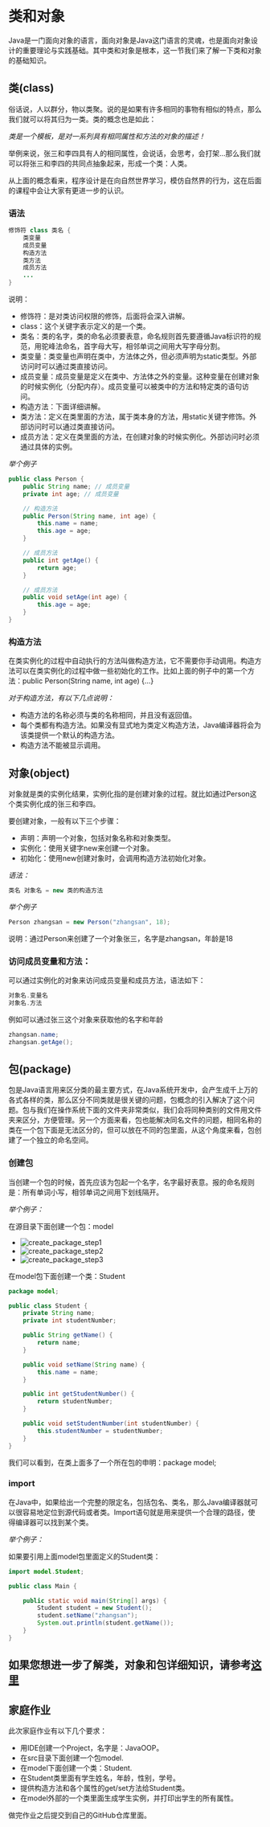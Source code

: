 # 类和对象

Java是一门面向对象的语言，面向对象是Java这门语言的灵魂，也是面向对象设计的重要理论与实践基础。其中类和对象是根本，这一节我们来了解一下类和对象的基础知识。

## 类(class)

俗话说，人以群分，物以类聚。说的是如果有许多相同的事物有相似的特点，那么我们就可以将其归为一类。类的概念也是如此：

*类是一个模板，是对一系列具有相同属性和方法的对象的描述！*

举例来说，张三和李四具有人的相同属性，会说话，会思考，会打架...那么我们就可以将张三和李四的共同点抽象起来，形成一个类：人类。

从上面的概念看来，程序设计是在向自然世界学习，模仿自然界的行为，这在后面的课程中会让大家有更进一步的认识。

### 语法

```java
修饰符 class 类名 {
    类变量
    成员变量
    构造方法
    类方法
    成员方法
    ...
}
```

说明：

* 修饰符：是对类访问权限的修饰，后面将会深入讲解。
* class：这个关键字表示定义的是一个类。
* 类名：类的名字，类的命名必须要表意，命名规则首先要遵循Java标识符的规范，用驼峰法命名，首字母大写，相邻单词之间用大写字母分割。
* 类变量：类变量也声明在类中，方法体之外，但必须声明为static类型。外部访问时可以通过类直接访问。
* 成员变量：成员变量是定义在类中、方法体之外的变量。这种变量在创建对象的时候实例化（分配内存）。成员变量可以被类中的方法和特定类的语句访问。
* 构造方法：下面详细讲解。
* 类方法：定义在类里面的方法，属于类本身的方法，用static关键字修饰。外部访问时可以通过类直接访问。
* 成员方法：定义在类里面的方法，在创建对象的时候实例化。外部访问时必须通过具体的实例。

*举个例子*

```java
public class Person {
    public String name; // 成员变量
    private int age; // 成员变量

    // 构造方法
    public Person(String name, int age) {
        this.name = name;
        this.age = age;
    }

    // 成员方法
    public int getAge() {
        return age;
    }

    // 成员方法
    public void setAge(int age) {
        this.age = age;
    }
}
```

### 构造方法

在类实例化的过程中自动执行的方法叫做构造方法，它不需要你手动调用。构造方法可以在类实例化的过程中做一些初始化的工作。比如上面的例子中的第一个方法：public Person(String name, int age) {...}

*对于构造方法，有以下几点说明：*

* 构造方法的名称必须与类的名称相同，并且没有返回值。
* 每个类都有构造方法。如果没有显式地为类定义构造方法，Java编译器将会为该类提供一个默认的构造方法。
* 构造方法不能被显示调用。

## 对象(object)

对象就是类的实例化结果，实例化指的是创建对象的过程。就比如通过Person这个类实例化成的张三和李四。

要创建对象，一般有以下三个步骤：

* 声明：声明一个对象，包括对象名称和对象类型。
* 实例化：使用关键字new来创建一个对象。
* 初始化：使用new创建对象时，会调用构造方法初始化对象。

*语法：*
```java
类名 对象名 = new 类的构造方法
```
*举个例子*

```java
Person zhangsan = new Person("zhangsan", 18);
```
说明：通过Person来创建了一个对象张三，名字是zhangsan，年龄是18

### 访问成员变量和方法：

可以通过实例化的对象来访问成员变量和成员方法，语法如下：

```java
对象名.变量名
对象名.方法
```

例如可以通过张三这个对象来获取他的名字和年龄

```java
zhangsan.name;
zhangsan.getAge();
```

## 包(package)

包是Java语言用来区分类的最主要方式，在Java系统开发中，会产生成千上万的各式各样的类，那么区分不同类就是很关键的问题，包概念的引入解决了这个问题。包与我们在操作系统下面的文件夹非常类似，我们会将同种类别的文件用文件夹来区分，方便管理。另一个方面来看，包也能解决同名文件的问题，相同名称的类在一个包下面是无法区分的，但可以放在不同的包里面，从这个角度来看，包创建了一个独立的命名空间。

### 创建包

当创建一个包的时候，首先应该为包起一个名字，名字最好表意。报的命名规则是：所有单词小写，相邻单词之间用下划线隔开。

*举个例子：*

在源目录下面创建一个包：model

* ![create_package_step1](http://ww1.sinaimg.cn/large/af4e9f79ly1fy2ndm4e7sj21920vmgug.jpg)
* ![create_package_step2](http://ww1.sinaimg.cn/large/af4e9f79ly1fy2ndlnvczj20s809sab9.jpg)
* ![create_package_step3](http://ww1.sinaimg.cn/large/af4e9f79ly1fy2ndlmje8j20hk0bgt9i.jpg)

在model包下面创建一个类：Student
```java
package model;

public class Student {
    private String name;
    private int studentNumber;

    public String getName() {
        return name;
    }

    public void setName(String name) {
        this.name = name;
    }

    public int getStudentNumber() {
        return studentNumber;
    }

    public void setStudentNumber(int studentNumber) {
        this.studentNumber = studentNumber;
    }
}
```

我们可以看到，在类上面多了一个所在包的申明：package model;

### import

在Java中，如果给出一个完整的限定名，包括包名、类名，那么Java编译器就可以很容易地定位到源代码或者类。Import语句就是用来提供一个合理的路径，使得编译器可以找到某个类。

*举个例子：*

如果要引用上面model包里面定义的Student类：

```java
import model.Student;

public class Main {

    public static void main(String[] args) {
        Student student = new Student();
        student.setName("zhangsan");
        System.out.println(student.getName());
    }
}

```

## 如果您想进一步了解类，对象和包详细知识，请参考[这里](https://docs.oracle.com/javase/tutorial/java/concepts/index.html)


## 家庭作业

此次家庭作业有以下几个要求：

* 用IDE创建一个Project，名字是：JavaOOP。
* 在src目录下面创建一个包model.
* 在model下面创建一个类：Student.
* 在Student类里面有学生姓名，年龄，性别，学号。
* 提供构造方法和各个属性的get/set方法给Student类。
* 在model外部的一个类里面生成学生实例，并打印出学生的所有属性。

做完作业之后提交到自己的GitHub仓库里面。
